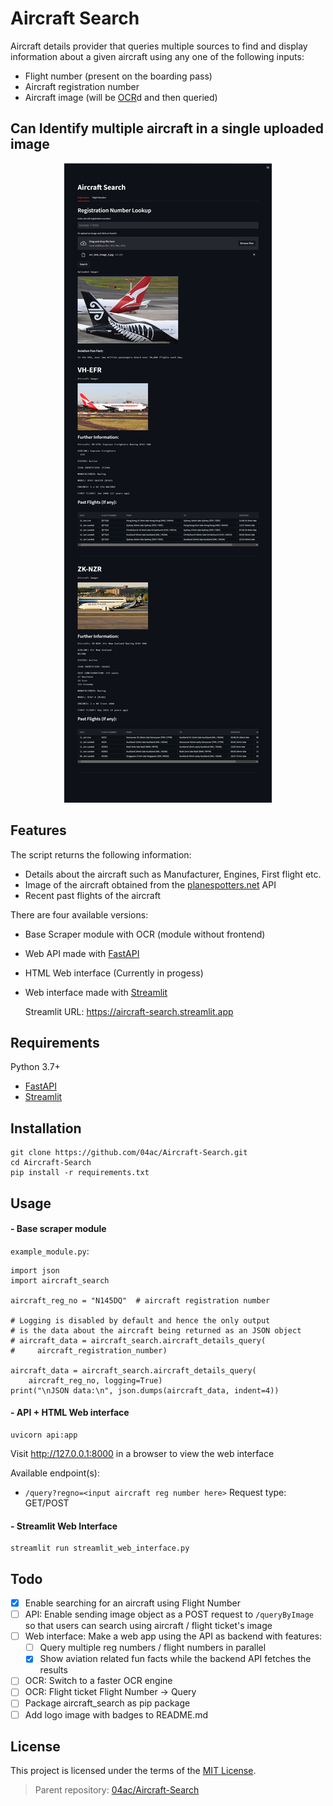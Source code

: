 # Aircraft Search

Aircraft details provider that queries multiple sources to find and display information about a given aircraft using any one of the following inputs:

- Flight number (present on the boarding pass)
- Aircraft registration number
- Aircraft image (will be [OCR](https://en.wikipedia.org/wiki/Optical_character_recognition)d and then queried)

## Can Identify multiple aircraft in a single uploaded image
<p align="center">
  <img src="./images/aircraft_search_sample2.png" hspace="4">
</p>

## Features

The script returns the following information:

- Details about the aircraft such as Manufacturer, Engines, First flight etc.
- Image of the aircraft obtained from the [planespotters.net](https://www.planespotters.net/photo/api) API
- Recent past flights of the aircraft

There are four available versions:

- Base Scraper module with OCR (module without frontend)
- Web API made with [FastAPI](https://github.com/tiangolo/fastapi/)
- HTML Web interface (Currently in progess)
- Web interface made with [Streamlit](https://github.com/streamlit/streamlit)

  Streamlit URL: https://aircraft-search.streamlit.app

## Requirements

Python 3.7+

- [FastAPI](https://github.com/tiangolo/fastapi/)
- [Streamlit](https://github.com/streamlit/streamlit)

## Installation

```
git clone https://github.com/04ac/Aircraft-Search.git
cd Aircraft-Search
pip install -r requirements.txt
```

## Usage

#### - Base scraper module

`example_module.py`:

```
import json
import aircraft_search

aircraft_reg_no = "N145DQ"  # aircraft registration number

# Logging is disabled by default and hence the only output
# is the data about the aircraft being returned as an JSON object
# aircraft_data = aircraft_search.aircraft_details_query(
#     aircraft_registration_number)

aircraft_data = aircraft_search.aircraft_details_query(
    aircraft_reg_no, logging=True)
print("\nJSON data:\n", json.dumps(aircraft_data, indent=4))

```

#### - API + HTML Web interface

```
uvicorn api:app
```

Visit http://127.0.0.1:8000 in a browser to view the web interface

Available endpoint(s):

- `/query?regno=<input aircraft reg number here>` Request type: GET/POST

#### - Streamlit Web Interface

```
streamlit run streamlit_web_interface.py
```

## Todo

- [x] Enable searching for an aircraft using Flight Number
- [ ] API: Enable sending image object as a POST request to `/queryByImage` so that users can search using aircraft / flight ticket's image
- [ ] Web interface: Make a web app using the API as backend with features:
  - [ ] Query multiple reg numbers / flight numbers in parallel
  - [x] Show aviation related fun facts while the backend API fetches the results
- [ ] OCR: Switch to a faster OCR engine
- [ ] OCR: Flight ticket Flight Number -> Query
- [ ] Package aircraft_search as pip package
- [ ] Add logo image with badges to README.md

## License

This project is licensed under the terms of the [MIT License](LICENSE).

> Parent repository: [04ac/Aircraft-Search](https://github.com/04ac/Aircraft-Search)
